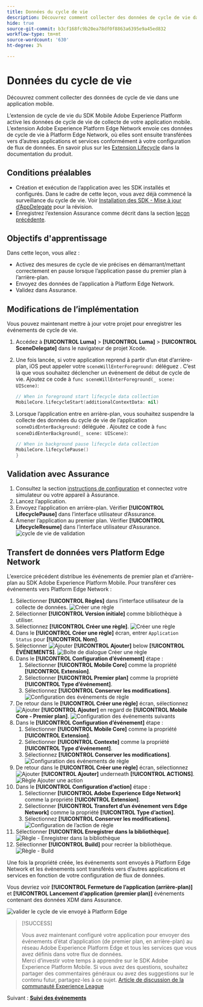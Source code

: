 ```yaml
---
title: Données du cycle de vie
description: Découvrez comment collecter des données de cycle de vie dans une application mobile.
hide: true
source-git-commit: b3cf168fc9b20ea78df0f8863a6395e9a45ed832
workflow-type: tm+mt
source-wordcount: '630'
ht-degree: 3%

---
```


# Données du cycle de vie

Découvrez comment collecter des données de cycle de vie dans une application mobile.

L’extension de cycle de vie du SDK Mobile Adobe Experience Platform active les données de cycle de vie de collecte de votre application mobile. L’extension Adobe Experience Platform Edge Network envoie ces données de cycle de vie à Platform Edge Network, où elles sont ensuite transférées vers d’autres applications et services conformément à votre configuration de flux de données. En savoir plus sur les [Extension Lifecycle](https://developer.adobe.com/client-sdks/documentation/lifecycle-for-edge-network/) dans la documentation du produit.


## Conditions préalables

* Création et exécution de l’application avec les SDK installés et configurés. Dans le cadre de cette leçon, vous avez déjà commencé la surveillance du cycle de vie. Voir [Installation des SDK - Mise à jour d’AppDelegate](install-sdks.md#update-appdelegate) pour la révision.
* Enregistrez l’extension Assurance comme décrit dans la section [leçon précédente](install-sdks.md).

## Objectifs d&#39;apprentissage

Dans cette leçon, vous allez :

<!--
* Add lifecycle field group to the schema.
* -->
* Activez des mesures de cycle de vie précises en démarrant/mettant correctement en pause lorsque l’application passe du premier plan à l’arrière-plan.
* Envoyez des données de l’application à Platform Edge Network.
* Validez dans Assurance.

<!--
## Add lifecycle field group to schema

The Consumer Experience Event field group you added in the [previous lesson](create-schema.md) already contains the lifecycle fields, so you can skip this step. If you don't use Consumer Experience Event field group in your own app, you can add the lifecycle fields by doing the following:

1. Navigate to the schema interface as described in the [previous lesson](create-schema.md).
1. Open the **Luma Mobile App Event Schema** schema and select **[!UICONTROL Add]** next to Field groups.
    ![select add](assets/lifecycle-add.png)
1. In the search bar, enter "lifecycle".
1. Select the checkbox next to **[!UICONTROL AEP Mobile Lifecycle Details]**.
1. Select **[!UICONTROL Add field groups]**.
    ![add field group](assets/lifecycle-lifecycle-field-group.png)
1. Select **[!UICONTROL Save]**.
    ![save](assets/lifecycle-lifecycle-save.png)
-->

## Modifications de l’implémentation

Vous pouvez maintenant mettre à jour votre projet pour enregistrer les événements de cycle de vie.

1. Accédez à **[!UICONTROL Luma]** > **[!UICONTROL Luma]** > **[!UICONTROL SceneDelegate]** dans le navigateur de projet Xcode.

1. Une fois lancée, si votre application reprend à partir d’un état d’arrière-plan, iOS peut appeler votre `sceneWillEnterForeground:` déléguez . C’est là que vous souhaitez déclencher un événement de début de cycle de vie. Ajoutez ce code à `func sceneWillEnterForeground(_ scene: UIScene)`:

   ```swift
   // When in foreground start lifecycle data collection
   MobileCore.lifecycleStart(additionalContextData: nil)
   ```

1. Lorsque l’application entre en arrière-plan, vous souhaitez suspendre la collecte des données du cycle de vie de l’application `sceneDidEnterBackground:` déléguée . Ajoutez ce code à  `func sceneDidEnterBackground(_ scene: UIScene)`:

   ```swift
   // When in background pause lifecycle data collection
   MobileCore.lifecyclePause()
   }
   ```

## Validation avec Assurance

1. Consultez la section [instructions de configuration](assurance.md) et connectez votre simulateur ou votre appareil à Assurance.
1. Lancez l’application.
1. Envoyez l’application en arrière-plan. Vérifier **[!UICONTROL LifecyclePause]** dans l’interface utilisateur d’Assurance.
1. Amener l’application au premier plan. Vérifier **[!UICONTROL LifecycleResume]** dans l’interface utilisateur d’Assurance.
   ![cycle de vie de validation](assets/lifecycle-lifecycle-assurance.png)


## Transfert de données vers Platform Edge Network

L’exercice précédent distribue les événements de premier plan et d’arrière-plan au SDK Adobe Experience Platform Mobile. Pour transférer ces événements vers Platform Edge Network :

1. Sélectionner **[!UICONTROL Règles]** dans l’interface utilisateur de la collecte de données.
   ![Créer une règle](assets/rule-create.png)
1. Sélectionner **[!UICONTROL Version initiale]** comme bibliothèque à utiliser.
1. Sélectionnez **[!UICONTROL Créer une règle]**.
   ![Créer une règle](assets/rules-create-new.png)
1. Dans le **[!UICONTROL Créer une règle]** écran, entrer `Application Status` pour **[!UICONTROL Nom]**.
1. Sélectionner ![Ajouter](https://spectrum.adobe.com/static/icons/workflow_18/Smock_AddCircle_18_N.svg) **[!UICONTROL Ajouter]** below **[!UICONTROL ÉVÉNEMENTS]**.
   ![Boîte de dialogue Créer une règle](assets/rule-create-name.png)
1. Dans le **[!UICONTROL Configuration d’événement]** étape :
   1. Sélectionner **[!UICONTROL Mobile Core]** comme la propriété **[!UICONTROL Extension]**.
   1. Sélectionner **[!UICONTROL Premier plan]** comme la propriété **[!UICONTROL Type d’événement]**.
   1. Sélectionnez **[!UICONTROL Conserver les modifications]**.
      ![Configuration des événements de règle](assets/rule-event-configuration.png)
1. De retour dans le **[!UICONTROL Créer une règle]** écran, sélectionnez ![Ajouter](https://spectrum.adobe.com/static/icons/workflow_18/Smock_AddCircle_18_N.svg) **[!UICONTROL Ajouter]** en regard de **[!UICONTROL Mobile Core - Premier plan]**.
   ![Configuration des événements suivants](assets/rule-event-configuration-next.png)
1. Dans le **[!UICONTROL Configuration d’événement]** étape :
   1. Sélectionner **[!UICONTROL Mobile Core]** comme la propriété **[!UICONTROL Extension]**.
   1. Sélectionner **[!UICONTROL Contexte]** comme la propriété **[!UICONTROL Type d’événement]**.
   1. Sélectionnez **[!UICONTROL Conserver les modifications]**.
      ![Configuration des événements de règle](assets/rule-event-configuration-background.png)
1. De retour dans le **[!UICONTROL Créer une règle]** écran, sélectionnez ![Ajouter](https://spectrum.adobe.com/static/icons/workflow_18/Smock_AddCircle_18_N.svg) **[!UICONTROL Ajouter]** underneath **[!UICONTROL ACTIONS]**.
   ![Règle Ajouter une action](assets/rule-action-button.png)
1. Dans le **[!UICONTROL Configuration d’action]** étape :
   1. Sélectionner **[!UICONTROL Adobe Experience Edge Network]** comme la propriété **[!UICONTROL Extension]**.
   1. Sélectionner **[!UICONTROL Transfert d’un événement vers Edge Network]** comme la propriété **[!UICONTROL Type d’action]**.
   1. Sélectionnez **[!UICONTROL Conserver les modifications]**.
      ![Configuration de l’action de règle](assets/rule-action-configuration.png)
1. Sélectionner **[!UICONTROL Enregistrer dans la bibliothèque]**.
   ![Règle - Enregistrer dans la bibliothèque](assets/rule-save-to-library.png)
1. Sélectionner **[!UICONTROL Build]** pour recréer la bibliothèque.
   ![Règle - Build](assets/rule-build.png)

Une fois la propriété créée, les événements sont envoyés à Platform Edge Network et les événements sont transférés vers d’autres applications et services en fonction de votre configuration de flux de données.

Vous devriez voir **[!UICONTROL Fermeture de l’application (arrière-plan)]** et **[!UICONTROL Lancement d’application (premier plan)]** événements contenant des données XDM dans Assurance.

![valider le cycle de vie envoyé à Platform Edge](assets/lifecycle-edge-assurance.png)

>[!SUCCESS]
>
>Vous avez maintenant configuré votre application pour envoyer des événements d’état d’application (de premier plan, en arrière-plan) au réseau Adobe Experience Platform Edge et tous les services que vous avez définis dans votre flux de données.<br>Merci d’investir votre temps à apprendre sur le SDK Adobe Experience Platform Mobile. Si vous avez des questions, souhaitez partager des commentaires généraux ou avez des suggestions sur le contenu futur, partagez-les à ce sujet. [Article de discussion de la communauté Experience League](https://experienceleaguecommunities.adobe.com/t5/adobe-experience-platform-launch/tutorial-discussion-implement-adobe-experience-cloud-in-mobile/td-p/443796)

Suivant : **[Suivi des événements](events.md)**
